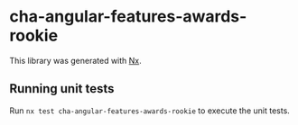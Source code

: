 # cha-angular-features-awards-rookie

This library was generated with [Nx](https://nx.dev).

## Running unit tests

Run `nx test cha-angular-features-awards-rookie` to execute the unit tests.
